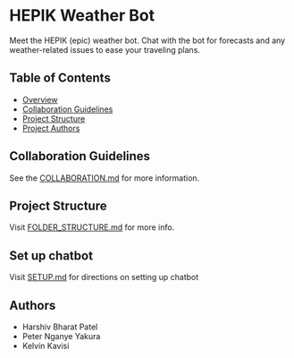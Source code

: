 # HEPIK Weather Bot

Meet the HEPIK (epic) weather bot. Chat with the bot for forecasts and any weather-related issues to ease your traveling
plans.

<!-- TODO: Add more information as we move forward -->

## Table of Contents

- [Overview]()
- [Collaboration Guidelines](#collaboration-guidelines)
- [Project Structure](#project-structure)
- [Project Authors](#authors)

## Collaboration Guidelines

See the [COLLABORATION.md](COLLABORATION.md) for more information.

## Project Structure

Visit [FOLDER_STRUCTURE.md](FOLDER_STRUCTURE.md) for more info.

## Set up chatbot

Visit [SETUP.md](SETUP.md) for directions on setting up chatbot

## Authors

- Harshiv Bharat Patel
- Peter Nganye Yakura
- Kelvin Kavisi
